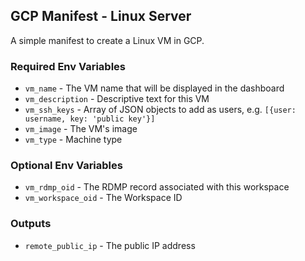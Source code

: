 ## GCP Manifest - Linux Server
A simple manifest to create a Linux VM in GCP.

### Required Env Variables
- `vm_name` - The VM name that will be displayed in the dashboard
- `vm_description` - Descriptive text for this VM
- `vm_ssh_keys` - Array of JSON objects to add as users, e.g. `[{user: username, key: 'public key'}]`
- `vm_image` - The VM's image
- `vm_type` - Machine type
### Optional Env Variables
- `vm_rdmp_oid` - The RDMP record associated with this workspace
- `vm_workspace_oid` - The Workspace ID
### Outputs
- `remote_public_ip` - The public IP address
